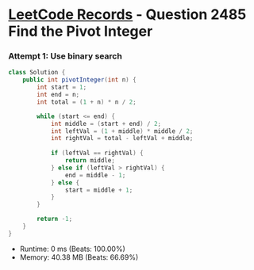 # [LeetCode Records](../../README.md) - Question 2485 Find the Pivot Integer

### Attempt 1: Use binary search
```java
class Solution {
    public int pivotInteger(int n) {
        int start = 1;
        int end = n;
        int total = (1 + n) * n / 2;

        while (start <= end) {
            int middle = (start + end) / 2;
            int leftVal = (1 + middle) * middle / 2;
            int rightVal = total - leftVal + middle;
            
            if (leftVal == rightVal) {
                return middle;
            } else if (leftVal > rightVal) {
                end = middle - 1;
            } else {
                start = middle + 1;
            }
        }

        return -1;
    }
}
```
- Runtime: 0 ms (Beats: 100.00%)
- Memory: 40.38 MB (Beats: 66.69%)

<br>
